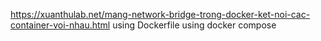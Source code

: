 https://xuanthulab.net/mang-network-bridge-trong-docker-ket-noi-cac-container-voi-nhau.html
using Dockerfile
using docker compose